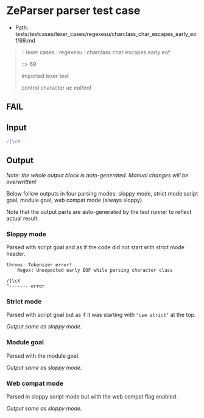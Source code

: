 # ZeParser parser test case

- Path: tests/testcases/lexer_cases/regexesu/charclass_char_escapes_early_eof/69.md

> :: lexer cases : regexesu : charclass char escapes early eof
>
> ::> 69
>
> Imported lexer test
>
> control character uc eol/eof

## FAIL

## Input

`````js
/[\cX
`````

## Output

_Note: the whole output block is auto-generated. Manual changes will be overwritten!_

Below follow outputs in four parsing modes: sloppy mode, strict mode script goal, module goal, web compat mode (always sloppy).

Note that the output parts are auto-generated by the test runner to reflect actual result.

### Sloppy mode

Parsed with script goal and as if the code did not start with strict mode header.

`````
throws: Tokenizer error!
    Regex: Unexpected early EOF while parsing character class

/[\cX
^------- error
`````

### Strict mode

Parsed with script goal but as if it was starting with `"use strict"` at the top.

_Output same as sloppy mode._

### Module goal

Parsed with the module goal.

_Output same as sloppy mode._

### Web compat mode

Parsed in sloppy script mode but with the web compat flag enabled.

_Output same as sloppy mode._
